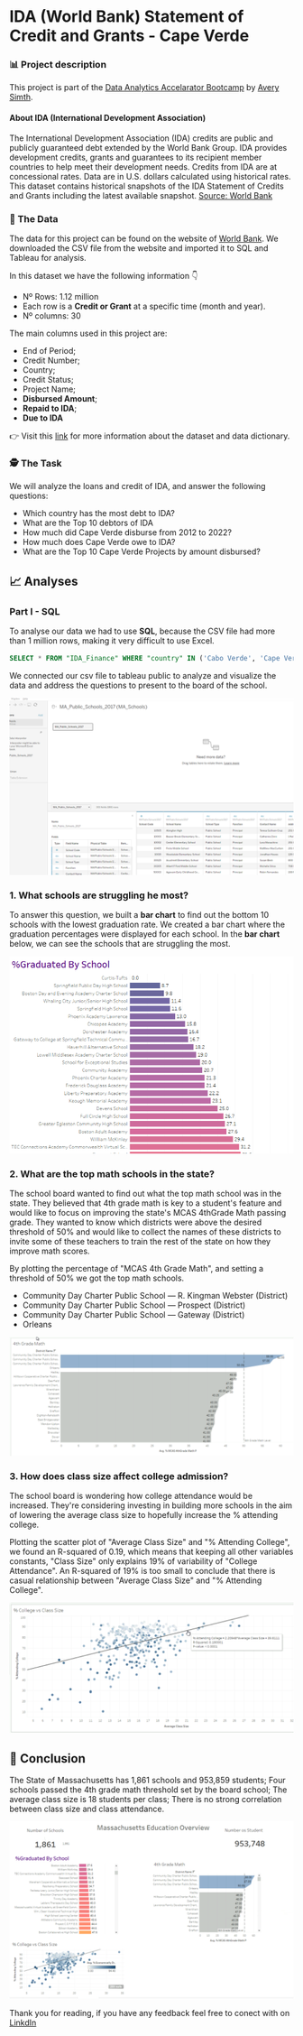 # IDA (World Bank) Statement of Credit and Grants - Cape Verde  

### 📊 Project description

 This project is part of the [Data Analytics Accelarator Bootcamp](https://www.datacareerjumpstart.com/) by [Avery Simth](https://www.linkedin.com/in/averyjsmith/).

#### About IDA (International Development Association)

The International Development Association (IDA) credits are public and publicly guaranteed debt extended by the World Bank Group. IDA provides development credits, grants and guarantees to its recipient member countries to help meet their development needs. Credits from IDA are at concessional rates. Data are in U.S. dollars calculated using historical rates. This dataset contains historical snapshots of the IDA Statement of Credits and Grants including the latest available snapshot. [Source: World Bank](https://finances.worldbank.org/Loans-and-Credits/IDA-Statement-Of-Credits-and-Grants-Historical-Dat/tdwh-3krx)

### 💾 The Data
The data for this project can be found on the website of [World Bank](https://finances.worldbank.org/Loans-and-Credits/IDA-Statement-Of-Credits-and-Grants-Historical-Dat/tdwh-3krx).  We downloaded the CSV file from the website and imported it to SQL and Tableau for analysis.

In this dataset we have the following information 👇

- Nº Rows: 1.12 million
- Each row is a **Credit or Grant** at a specific time (month and year).
- Nº columns: 30

The main columns used in this project are:
- End of Period;
- Credit Number;
- Country;
- Credit Status;
- Project Name;
- **Disbursed Amount**;
- **Repaid to IDA**;
- **Due to IDA**

👉 Visit this [link](https://finances.worldbank.org/Loans-and-Credits/IDA-Statement-Of-Credits-and-Grants-Historical-Dat/tdwh-3krx) for more information about the dataset and data dictionary.

### 🕵️ The Task 

We will analyze the loans and credit of IDA, and answer the following questions:

- Which country has the most debt to IDA?
- What are the Top 10 debtors of IDA
- How much did Cape Verde disburse from 2012 to 2022?
- How much does Cape Verde owe to IDA?
- What are the Top 10 Cape Verde Projects by amount disbursed?

## 📈 Analyses

### Part I - SQL

To analyse our data we had to use **SQL**, because the CSV file had more than 1 million rows, making it very difficult to use Excel.

``` sql
SELECT * FROM "IDA_Finance" WHERE "country" IN ('Cabo Verde', 'Cape Verde');
```






We connected our csv file to tableau public to analyze and visualize the data and address the questions to present to the board of the school.

<img src="images/projects/Mass_tableau/data.PNG?raw=true">

### 1\. What schools are struggling he most?

To answer this question, we built a **bar chart** to find out the bottom 10 schools with the lowest graduation rate. We created a bar chart where the graduation percentages were displayed for each school. In the **bar chart** below, we can see the schools that are struggling the most.

<img src="images/projects/Mass_tableau/bar_chart.PNG?raw=true">

### 2\. What are the top math schools in the state?

The school board wanted to find out what the top math school was in the state. They believed that 4th grade math is key to a student's feature and would like to focus on improving the state's MCAS 4thGrade Math passing grade. They wanted to know which districts were above the desired threshold of 50% and would like to collect the names of these districts to invite some of these teachers to train the rest of the state on how they improve math scores.

By plotting the percentage of "MCAS 4th Grade Math", and setting a threshold of 50% we got the top math schools.

* Community Day Charter Public School — R. Kingman Webster (District)
* Community Day Charter Public School — Prospect (District)
* Community Day Charter Public School — Gateway (District)
* Orleans

<img src="images/projects/Mass_tableau/math.PNG?raw=true">

### 3\. How does class size affect college admission?

The school board is wondering how college attendance would be increased. They're considering investing in building more schools in the aim of lowering the average class size to hopefully increase the % attending college.

Plotting the scatter plot of "Average Class Size" and "% Attending College", we found an R-squared of 0.19, which means that keeping all other variables constants, "Class Size" only explains 19% of variability of "College Attendance". An R-squared of 19% is too small to conclude that there is casual relationship between "Average Class Size" and "% Attending College".

<img src="images/projects/Mass_tableau/scatter.PNG?raw=true">

## 📓 Conclusion

The State of Massachusetts has 1,861 schools and 953,859 students;
Four schools passed the 4th grade math threshold set by the board school;
The average class size is 18 students per class;
There is no strong correlation between class size and class attendance.

<img src="images/projects/Mass_tableau/dashboard.PNG?raw=true">

Thank you for reading, if you have any feedback feel free to conect with on [LinkdIn](https://www.linkedin.com/in/kelton-garcia-santos-a75060b3/)